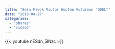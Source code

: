 ```yaml
---
title: "Bela Fleck Victor Wooten Futurman “DUEL”"
date: "2010-04-27"
categories:
  - "shares"
  - "videos"
---
```


{{< youtube nESdn_5lNzc >}}

